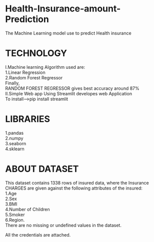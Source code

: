 # Health-Insurance-amount-Prediction<br>
The Machine Learning model use to predict Health insurance<br>

# TECHNOLOGY<br>
I.Machine learning Algorithm used are:<br>
1.Linear Regression<br>
2.Random Forest Regressor<br>
Finally,<br>
RANDOM FOREST REGRESSOR gives best accuracy around 87%<br>
II.Simple Web app Using Streamlit developes web Application<br>
To install-->pip install streamlit<br>

# LIBRARIES<br>
1.pandas<br>
2.numpy<br>
3.seaborn<br>
4.sklearn<br>

# ABOUT DATASET<br>
This dataset contains 1338 rows of insured data, where the Insurance CHARGES are given against the following attributes of the insured:<br> 
1.Age<br>
2.Sex<br>
3.BMI<br>
4.Number of Children<br>
5.Smoker<br>
6.Region.<br>
There are no missing or undefined values in the dataset.<br>

All the credentials are attached.
